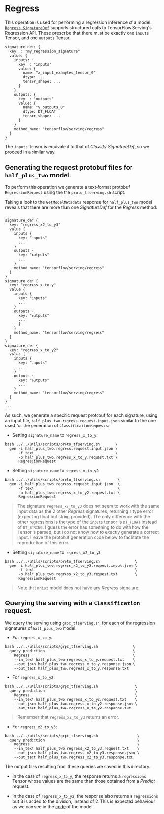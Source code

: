 # Regress

This operation is used for performing a regression inference of a model.
[`Regress SignatureDef`](https://www.tensorflow.org/tfx/serving/signature_defs#regression_signaturedef)
supports structured calls to TensorFlow Serving's Regression API. These
prescribe that there must be exactly one `inputs` Tensor, and one `outputs`
Tensor.

```
signature_def: {
  key  : "my_regression_signature"
  value: {
    inputs: {
      key  : "inputs"
      value: {
        name: "x_input_examples_tensor_0"
        dtype: ...
        tensor_shape: ...
      }
    }
    outputs: {
      key  : "outputs"
      value: {
        name: "y_outputs_0"
        dtype: DT_FLOAT
        tensor_shape: ...
      }
    }
    method_name: "tensorflow/serving/regress"
  }
}
```

The `inputs` Tensor is equivalent to that of _Classify SignatureDef_, so we proceed
in a similar way.

## Generating the request protobuf files for `half_plus_two` model.

To perform this operation we generate a text-format protobuf `RegressionRequest` using the
the `proto_tfserving.sh` script.

Taking a look to the `GetModelMetadata` response for `half_plus_two` model reveals that
there are more than one _SignatureDef_ for the _Regress_ method:

```
...
signature_def {
  key: "regress_x2_to_y3"
  value {
    inputs {
      key: "inputs"
      ...
    }
    outputs {
      key: "outputs"
      ...
    }
    method_name: "tensorflow/serving/regress"
  }
}
signature_def {
  key: "regress_x_to_y"
  value {
    inputs {
      key: "inputs"
      ...
    }
    outputs {
      key: "outputs"
      ...
      }
    }
    method_name: "tensorflow/serving/regress"
  }
}
signature_def {
  key: "regress_x_to_y2"
  value {
    inputs {
      key: "inputs"
      ...
    }
    outputs {
      key: "outputs"
      ...
    }
    method_name: "tensorflow/serving/regress"
  }
}
...
```

As such, we generate a specific request protobuf for each signature, using an
input file, `half_plus_two.regress.request.input.json` similar to the one used
for the generation of `ClassificationRequest`s:

- Setting `signature_name` to `regress_x_to_y`:

```
bash ../../utils/scripts/proto_tfserving.sh       \
  gen -i half_plus_two.regress.request.input.json \
      -f text                                     \
      -o half_plus_two.regress_x_to_y.request.txt \
      RegressionRequest
```

- Setting `signature_name` to `regress_x_to_y2`:

```
bash ../../utils/scripts/proto_tfserving.sh        \
  gen -i half_plus_two.regress.request.input.json  \
      -f text                                      \
      -o half_plus_two.regress_x_to_y2.request.txt \
      RegressionRequest
```

> The signature `regress_x2_to_y3` does not seem to work with the same
  input data as the 2 other _Regress_ signatures, returning a type error
  (expecting float but string provided). The only difference with the other regressions
  is the type of the `inputs` tensor is `DT_FLOAT` instead of `DT_STRING`. I guess the
  error has something to do with how the Tensor is parsed, but I do not know how to
  exactly generate a correct input. I leave the protobuf generation code below to
  facilitate the reproduction of this error.

- Setting `signature_name` to `regress_x2_to_y3`:

```
bash ../../utils/scripts/proto_tfserving.sh                \
  gen -i half_plus_two.regress_x2_to_y3.request.input.json \
      -f text                                              \
      -o half_plus_two.regress_x2_to_y3.request.txt        \
      RegressionRequest
```

> Note that `mnist` model does not have any _Regress_ signature.

## Querying the serving with a `Classification` request.

We query the serving using `grpc_tfserving.sh`, for each of the regression
signatures of `half_plus_two` model:

- For `regress_x_to_y`:

```
bash ../../utils/scripts/grpc_tfserving.sh                \
  query prediction                                        \
    Regress                                               \
    --in_text half_plus_two.regress_x_to_y.request.txt    \
    --out_json half_plus_two.regress_x_to_y.response.json \
    --out_text half_plus_two.regress_x_to_y.response.txt
```

- For `regress_x_to_y2`:

```
bash ../../utils/scripts/grpc_tfserving.sh                 \
  query prediction                                         \
    Regress                                                \
    --in_text half_plus_two.regress_x_to_y2.request.txt    \
    --out_json half_plus_two.regress_x_to_y2.response.json \
    --out_text half_plus_two.regress_x_to_y2.response.txt
```

> Remember that `regress_x2_to_y3` returns an error.

- For `regress_x2_to_y3`:

```
bash ../../utils/scripts/grpc_tfserving.sh                  \
  query prediction                                          \
    Regress                                                 \
    --in_text half_plus_two.regress_x2_to_y3.request.txt    \
    --out_json half_plus_two.regress_x2_to_y3.response.json \
    --out_text half_plus_two.regress_x2_to_y3.response.txt
```

The output files resulting from these queries are saved in this directory.

- In the case of `regress_x_to_y`, the response returns a `regressions` Tensor
  whose values are the same than those obtained from a _Predict_ request.

- In the case of `regress_x_to_y2`, the response also returns a `regressions`
  but 3 is added to the division, instead of 2. This is expected behaviour
  as we can see in the
  [code](https://github.com/tensorflow/serving/tree/master/tensorflow_serving/servables/tensorflow/testdata/saved_model_half_plus_two.py)
  of the model.